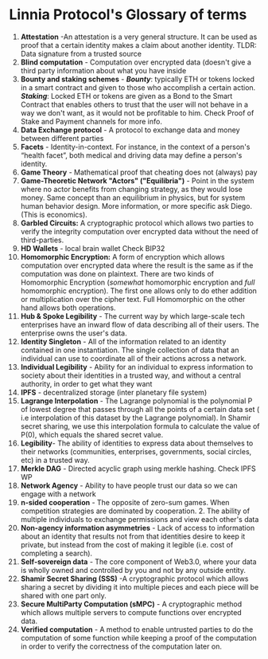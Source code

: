 # Linnia Protocol's Glossary of terms

1. **Attestation** -An attestation is a very general structure. It can be used as proof that a certain identity makes a claim about another identity. TLDR: Data signature from a trusted source
2. **Blind computation** - Computation over encrypted data (doesn't give a third party information about what you have inside
3. **Bounty and staking schemes** - ***Bounty***: typically ETH or tokens locked in a smart contract and given to those who accomplish a certain action. ***Staking***: Locked ETH or tokens are given as a Bond to the Smart Contract that enables others to trust that the user will not behave in a way we don't want, as it would not be profitable to him. Check Proof of Stake and Payment channels for more info.
4. **Data Exchange protocol** - A protocol to exchange data and money between different parties
5. **Facets** - Identity-in-context.  For instance, in the context of a person's “health facet”, both medical and driving data may define a person's identity.
6. **Game Theory** - Mathematical proof that cheating does not (always) pay
7. **Game-Theoretic Network "Actors" ("Equilibria")** - Point in the system where no actor benefits from changing strategy, as they would lose money. Same concept than an equilibrium in physics, but for system human behavior design. More information, or more specific ask Diego. (This is economics).
8. **Garbled Circuits:** A cryptographic protocol which allows two parties to verify  the integrity computation over encrypted data without the need of third-parties. 
9. **HD Wallets** - local brain wallet Check BIP32
10. **Homomorphic Encryption:** A form of encryption which allows computation over encrypted data where the result is the same as if the computation was done on plaintext. There are two kinds of Homomorphic Encryption (*somewhat* homomorphic encryption and *full* homomorphic encryption). The first one allows only to do ether addition or multiplication over the cipher text. Full Homomorphic on the other hand allows both operations.
11. **Hub & Spoke Legibility** - The current way by which large-scale tech enterprises have an inward flow of data describing all of their users. The enterprise owns the user's data.
12. **Identity Singleton** - All of the information related to an identity contained in one instantiation.  The single collection of data that an individual can use to coordinate all of their actions across a network.  
13. **Individual Legibility** - Ability for an individual to express information to society about their identities in a trusted way, and without a central authority, in order to get what they want
14. **IPFS** - decentralized storage (inter planetary file system)
15. **Lagrange Interpolation** - The Lagrange polynomial is the polynomial P of lowest degree that passes through all the points of a certain data set ( i.e interpolation of this dataset by the Lagrange polynomial). In Shamir secret sharing, we use this interpolation formula to calculate the value of P(0), which equals the shared secret value.
16. **Legibility**- The ability of identities to express data about themselves to their networks (communities, enterprises, governments, social circles, etc) in a trusted way.
17. **Merkle DAG** - Directed acyclic graph using merkle hashing. Check IPFS WP
18. **Network Agency** - Ability to have people trust our data so we can engage with a network
19. **n-sided cooperation** - The opposite of zero-sum games.  When competition strategies are dominated by cooperation. 2. The ability of multiple individuals to exchange permissions and view each other's data
20. **Non-agency information asymmetries** - Lack of access to information about an identity that results not from that identities desire to keep it private, but instead from the cost of making it legible (i.e. cost of completing a search).  
21. **Self-sovereign data** - The core component of Web3.0, where your data is wholly owned and controlled by you and not by any outside entity.
22. **Shamir Secret Sharing (SSS)** -A cryptographic protocol which allows sharing a secret by dividing it into multiple pieces and each piece will be shared with one part only.
23. **Secure MultiParty Computation (sMPC)** - A cryptographic method which allows multiple servers to compute functions over encrypted data.
26. **Verified computation** - A method to enable untrusted parties to do the computation of some function while keeping a proof of the computation in order to verify the correctness of the computation later on.

